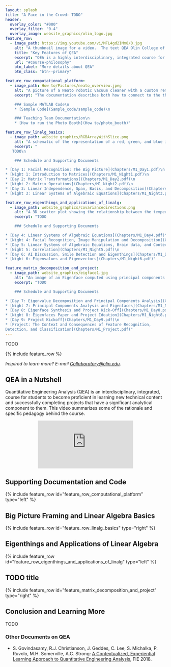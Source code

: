 ```yaml
---
layout: splash
title: "A Face in the Crowd: TODO"
header:
  overlay_color: "#000"
  overlay_filter: "0.4"
  overlay_image: website_graphics/olin_logo.jpg
feature_row:
  - image_path: https://img.youtube.com/vi/MFL4gd2IMm8/0.jpg
    alt: "A thumbnail image for a video.  The text QEA Olin College of Engineering appears on a textured blue background"
    title: "Key Features of QEA"
    excerpt: "QEA is a highly interdisciplinary, integrated course for teaching technical content."
    url: "#course-philosophy"
    btn_label: "More details about QEA"
    btn_class: "btn--primary"

feature_row_computational_platform:
  - image_path: How to/Pictures/neato_overview.jpeg
    alt: "A picture of a Neato robotic vacuum cleaner with a custom remote control interface based on Raspberry Pi"
    excerpt: "The documentation describes both how to connect to the the physical robot or a simulator and how to build your own customized Neato.

    ### Sample MATLAB Code\n
    * [Sample Code](Sample_code/sample_code)\n

    ### Teaching Team Documentation\n
    * [How to run the Photo Booth](How to/photo_booth)"

feature_row_linalg_basics:
  - image_path: website_graphics/RGBArrayWithSlice.png
    alt: "A schematic of the representation of a red, green, and blue image as a matrix"
    excerpt: "
   TODO\n

    ### Schedule and Supporting Documents

* [Day 1: Facial Recognition: The Big Picture](Chapters/M1_Day1.pdf)\n
* [Night 1: Introduction to Matrices](Chapters/M1_Night1.pdf)\n
* [Day 2: Matrix Transformations](Chapters/M1_Day2.pdf)\n 
* [Night 2: Matrix Operations](Chapters/M1_Night2.pdf)\n 
* [Day 3: Linear Independence, Span, Basis, and Decomposition](Chapters/M1_Day3.pdf)\n 
* [Night 3: Linear Systems of Algebraic Equations](Chapters/M1_Night3.pdf)\n"

feature_row_eigenthings_and_applications_of_linalg:
  - image_path: website_graphics/covariancedirections.png
    alt: "A 3D scatter plot showing the relationship between the temperature in 3 cities along with the principal directions of variance shown as vectos."
    excerpt: "TODO

    ### Schedule and Supporting Documents

* [Day 4: Linear Systems of Algebraic Equations](Chapters/M1_Day4.pdf)\n 
* [Night 4: Facial Recognition, Image Manipulation and Decomposition](Chapters/M1_Night4.pdf)\n 
* [Day 5: Linear Systems of Algebraic Equations, Brain data, and Context and Ethics](Chapters/M1_Day5.pdf)\n 
* [Night 5: Correlation](Chapters/M1_Night5.pdf)\n 
* [Day 6: AI Discussion, Smile Detection and Eigenthings](Chapters/M1_Day6.pdf)\n 
* [Night 6: Eigenvalues and Eigenvectors](Chapters/M1_Night6.pdf)" 

feature_matrix_decomposition_and_project:
  - image_path: website_graphics/eigface1.jpg
    alt: "An image of an Eigenface computed using principal components analysis"
    excerpt: "TODO

    ### Schedule and Supporting Documents

* [Day 7: Eigenvalue Decomposition and Principal Components Analysis](Chapters/M1_Day7.pdf)\n 
* [Night 7: Principal Components Analysis and Eigenfaces](Chapters/M1_Night7.pdf)\n 
* [Day 8: Eigenface Synthesis and Project Kick-Off](Chapters/M1_Day8.pdf)\n 
* [Night 8: Eigenfaces Paper and Project Ideation](Chapters/M1_Night8.pdf)\n 
* [Day 9: Project Kickoff](Chapters/M1_Day9.pdf)\n
* [Project: The Context and Consequences of Feature Recognition,
Detection, and Classification](Chapters/M1_Project.pdf)" 
---
```


TODO

{% include feature_row %}

*Inspired to learn more?  E-mail <a href="mailto:Collaboratory@olin.edu">Collaboratory@olin.edu</a>.*


## <a name="course-philosophy"/> QEA in a Nutshell

Quantitative Engineering Analysis (QEA) is an interdisciplinary, integrated, course for students to become proficient in learning new technical content and successfully completing projects that have a significant analytical component to them.  This video summarizes some of the rationale and specific pedagogy behind the course.

<p align="center">
 <iframe src="https://www.youtube.com/embed/MFL4gd2IMm8" frameborder="0" allow="accelerometer; autoplay; encrypted-media; gyroscope; picture-in-picture" allowfullscreen></iframe>
</p>

## Supporting Documentation and Code

{% include feature_row id="feature_row_computational_platform" type="left" %}

## Big Picture Framing and Linear Algebra Basics

{% include feature_row id="feature_row_linalg_basics" type="right" %}

## Eigenthings and Applications of Linear Algebra

{% include feature_row id="feature_row_eigenthings_and_applications_of_linalg" type="left" %}

## TODO title

{% include feature_row id="feature_matrix_decomposition_and_project" type="right" %}

## Conclusion and Learning More

TODO

### Other Documents on QEA

* S. Govindasamy, R.J. Christianson, J. Geddes, C. Lee, S. Michalka, P. Ruvolo, M.H. Somerville, A.C. Strong: [A Contextualized, Experiential Learning Approach to Quantitative Engineering Analysis](https://ieeexplore.ieee.org/document/8658526), FIE 2018.
